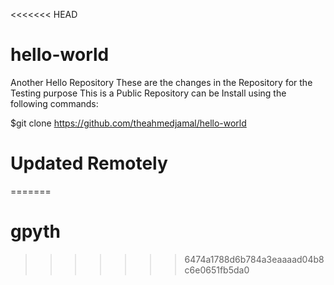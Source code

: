 <<<<<<< HEAD
# hello-world
Another Hello Repository 
These are the changes in the Repository for the Testing purpose
This is a Public Repository can be Install using the following commands:

$git clone https://github.com/theahmedjamal/hello-world

# Updated Remotely
=======
# gpyth
>>>>>>> 6474a1788d6b784a3eaaaad04b8c6e0651fb5da0
